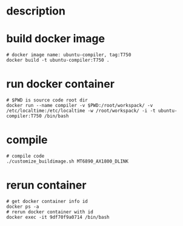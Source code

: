 # description


# build docker image
```SHELL
# docker image name: ubuntu-compiler, tag:T750
docker build -t ubuntu-compiler:T750 .
```

# run docker container
```SHELL
# $PWD is source code root dir
docker run --name compiler -v $PWD:/root/workspack/ -v /etc/localtime:/etc/localtime -w /root/workspack/ -i -t ubuntu-compiler:T750 /bin/bash 
```

# compile
```SHELL
# compile code
./customize_buildimage.sh MT6890_AX1800_DLINK 
```

# rerun container
```SHELL
# get docker container info id
docker ps -a 
# rerun docker container with id
docker exec -it 9df70f9a0714 /bin/bash 
```